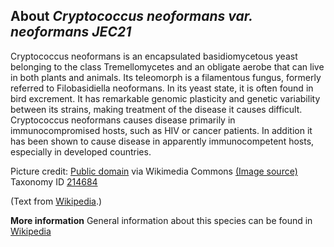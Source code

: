 **About *Cryptococcus neoformans var. neoformans JEC21***
-------------------------
Cryptococcus neoformans is an encapsulated basidiomycetous yeast 
belonging to the class Tremellomycetes and an obligate aerobe that can 
live in both plants and animals. Its teleomorph is a filamentous 
fungus, formerly referred to Filobasidiella neoformans. In its yeast 
state, it is often found in bird excrement. It has remarkable genomic 
plasticity and genetic variability between its strains, making 
treatment of the disease it causes difficult. Cryptococcus neoformans 
causes disease primarily in immunocompromised hosts, such as HIV or 
cancer patients. In addition it has been shown to cause disease in 
apparently immunocompetent hosts, especially in developed countries.


Picture credit: [Public domain](https://commons.wikimedia.org/wiki/Main_Page) via Wikimedia Commons [(Image source)](https://en.wikipedia.org/wiki/File:Cryptococcus_neoformans_using_a_light_India_ink_staining_preparation_PHIL_3771_lores.jpg)
Taxonomy ID [214684](https://www.uniprot.org/taxonomy/214684)

(Text from [Wikipedia](https://en.wikipedia.org/).)

**More information**
General information about this species can be found in [Wikipedia](https://en.wikipedia.org/wiki/Cryptococcus_neoformans)
